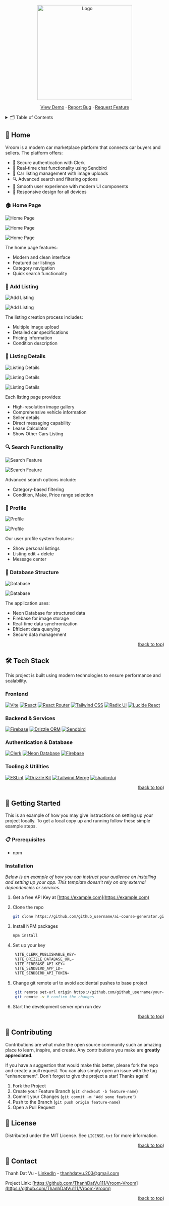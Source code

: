 <!-- PROJECT LOGO -->
<br />
<div align="center">
  <a href="https://github.com/othneildrew/Best-README-Template">
    <img src="public/logo.svg" alt="Logo" width="300" height="300">
  </a>
  <p align="center">
    <a href="">View Demo</a>
    ·
    <a href="https://github.com/ThanhDatVu111/Vroom-Vroom/issues">Report Bug</a>
    ·
    <a href="https://github.com/ThanhDatVu111/Vroom-Vroom/pulls">Request Feature</a>
  </p>
</div>

<!-- TABLE OF CONTENTS -->
<details>
  <summary>🗂️ Table of Contents</summary>
  <ol>
    <li><a href="#-about-the-project">About The Project</a>
      <ul>
        <li><a href="#-home-page">Home Page</a></li>
        <li><a href="#-add-listing">Add Listing</a></li>
        <li><a href="#-listing-details">Listing Details</a></li>
        <li><a href="#-search-functionality">Search Functionality</a></li>
        <li><a href="#-user-profile">User Profile</a></li>
        <li><a href="#-database-structure">Database Structure</a></li>
      </ul>
    </li>
    <li><a href="#%EF%B8%8F-tech-stack">Tech Stack</a></li>
    <li><a href="#-getting-started">Getting Started</a>
      <ul>
        <li><a href="#-prerequisites">Prerequisites</a></li>
        <li><a href="#%EF%B8%8F-installation">Installation</a></li>
      </ul>
    </li>
    <li><a href="#-contributing">Contributing</a></li>
    <li><a href="#-license">License</a></li>
    <li><a href="#-contact">Contact</a></li>
  </ol>
</details>

<!-- ABOUT THE PROJECT -->
## 🚀 Home

Vroom is a modern car marketplace platform that connects car buyers and sellers. The platform offers:

- 🔐 Secure authentication with Clerk
- 💬 Real-time chat functionality using Sendbird
- 📸 Car listing management with image uploads
- 🔍 Advanced search and filtering options
- 💫 Smooth user experience with modern UI components
- 📱 Responsive design for all devices


### 🏠 Home Page

![Home Page](Photo/Home/a.png)

![Home Page](Photo/Home/b.png)

![Home Page](Photo/Home/c.png)

The home page features:
- Modern and clean interface
- Featured car listings
- Category navigation
- Quick search functionality


### 📝 Add Listing

![Add Listing](Photo/Add-listing/a.png)

![Add Listing](Photo/Add-listing/b.png)

The listing creation process includes:
- Multiple image upload
- Detailed car specifications
- Pricing information
- Condition description


### 🚙 Listing Details

![Listing Details](Photo/Detail/a.png)

![Listing Details](Photo/Detail/b.png)

![Listing Details](Photo/Detail/c.png)

Each listing page provides:
- High-resolution image gallery
- Comprehensive vehicle information
- Seller details
- Direct messaging capability
- Lease Calculator
- Show Other Cars Listing


### 🔍 Search Functionality

![Search Feature](Photo/Search/a.png)

![Search Feature](Photo/Search/b.png)

Advanced search options include:
- Category-based filtering
- Condition, Make, Price range selection


### 👤 Profile

![Profile](Photo/Profile/a.png)

![Profile](Photo/Profile/b.png)

Our user profile system features:
- Show personal listings
- Listing edit + delete
- Message center


### 💾 Database Structure

![Database](Photo/Database/a.png)

![Database](Photo/Database/b.png)

The application uses:
- Neon Database for structured data
- Firebase for image storage
- Real-time data synchronization
- Efficient data querying
- Secure data management


<p align="right">(<a href="#readme-top">back to top</a>)</p>

## 🛠️ Tech Stack

This project is built using modern technologies to ensure performance and scalability.

### Frontend
[![Vite][Vite.js]][Vite-url]
[![React][React.js]][React-url]
[![React Router][React-router.dom]][React-router-url]
[![Tailwind CSS][Tailwind.css]][Tailwind-url]
[![Radix UI][Radix.ui]][Radix-url]
[![Lucide React][Lucide.react]][Lucide-url]

### Backend & Services
[![Firebase][Firebase.com]][Firebase-url]
[![Drizzle ORM][Drizzle.orm]][Drizzle-url]
[![Sendbird][Sendbird.com]][Sendbird-url]

### Authentication & Database
[![Clerk][Clerk.dev]][Clerk-url]
[![Neon Database][Neon.tech]][Neon-url]
[![Firebase][Firebase.com]][Firebase-url]

### Tooling & Utilities
[![ESLint][ESLint.com]][ESLint-url]
[![Drizzle Kit][Drizzle.kit]][Drizzle-url]
[![Tailwind Merge][Tailwind.merge]][Tailwind-merge-url]
[![shadcn/ui][Shadcn.ui]][Shadcn-url]

<!-- MARKDOWN LINKS & BADGES -->
[Vite.js]: https://img.shields.io/badge/Vite-646CFF?style=for-the-badge&logo=vite&logoColor=white
[Vite-url]: https://vitejs.dev/

[React.js]: https://img.shields.io/badge/React-20232A?style=for-the-badge&logo=react&logoColor=61DAFB
[React-url]: https://reactjs.org/

[React-router.dom]: https://img.shields.io/badge/React_Router-CA4245?style=for-the-badge&logo=react-router&logoColor=white
[React-router-url]: https://reactrouter.com/

[Tailwind.css]: https://img.shields.io/badge/Tailwind_CSS-38B2AC?style=for-the-badge&logo=tailwind-css&logoColor=white
[Tailwind-url]: https://tailwindcss.com/

[Radix.ui]: https://img.shields.io/badge/Radix_UI-161618?style=for-the-badge&logo=radix-ui&logoColor=white
[Radix-url]: https://www.radix-ui.com/

[Lucide.react]: https://img.shields.io/badge/Lucide_React-gray?style=for-the-badge
[Lucide-url]: https://lucide.dev/

[Firebase.com]: https://img.shields.io/badge/Firebase-FFCA28?style=for-the-badge&logo=firebase&logoColor=black
[Firebase-url]: https://firebase.google.com/

[Drizzle.orm]: https://img.shields.io/badge/Drizzle_ORM-C5F74F?style=for-the-badge&logo=drizzle&logoColor=black
[Drizzle-url]: https://orm.drizzle.team/

[Sendbird.com]: https://img.shields.io/badge/Sendbird-FF0000?style=for-the-badge&logo=sendbird&logoColor=white
[Sendbird-url]: https://sendbird.com/

[Clerk.dev]: https://img.shields.io/badge/Clerk-6C47FF?style=for-the-badge&logo=clerk&logoColor=white
[Clerk-url]: https://clerk.com/

[Neon.tech]: https://img.shields.io/badge/Neon-000000?style=for-the-badge&logo=postgresql&logoColor=white
[Neon-url]: https://neon.tech/

[ESLint.com]: https://img.shields.io/badge/ESLint-4B32C3?style=for-the-badge&logo=eslint&logoColor=white
[ESLint-url]: https://eslint.org/

[Drizzle.kit]: https://img.shields.io/badge/Drizzle_Kit-C5F74F?style=for-the-badge&logo=drizzle&logoColor=black
[Drizzle-url]: https://orm.drizzle.team/kit-docs/overview

[Tailwind.merge]: https://img.shields.io/badge/Tailwind_Merge-38B2AC?style=for-the-badge&logo=tailwindcss&logoColor=white
[Tailwind-merge-url]: https://www.npmjs.com/package/tailwind-merge

[Shadcn.ui]: https://img.shields.io/badge/shadcn%2Fui-000000?style=for-the-badge&logo=shadcnui&logoColor=white
[Shadcn-url]: https://ui.shadcn.com/

<p align="right">(<a href="#readme-top">back to top</a>)</p>

<!-- GETTING STARTED -->

## 🚀 Getting Started

This is an example of how you may give instructions on setting up your project locally.
To get a local copy up and running follow these simple example steps.

### 📋 Prerequisites

- npm

### Installation

_Below is an example of how you can instruct your audience on installing and setting up your app. This template doesn't rely on any external dependencies or services._

1. Get a free API Key at [https://example.com](https://example.com)
2. Clone the repo
   ```sh
   git clone https://github.com/github_username/ai-course-generator.git
   ```
3. Install NPM packages
   ```sh
   npm install
   ```
4. Set up your key

   ```js
    VITE_CLERK_PUBLISHABLE_KEY=
    VITE_DRIZZLE_DATABASE_URL=
    VITE_FIREBASE_API_KEY=
    VITE_SENDBIRD_APP_ID=
    VITE_SENDBIRD_API_TOKEN=
   ```

5. Change git remote url to avoid accidental pushes to base project

   ```sh
    git remote set-url origin https://github.com/github_username/your-repo-name.git
    git remote -v # confirm the changes
   ```

6. Start the development server
   npm run dev

<p align="right">(<a href="#readme-top">back to top</a>)</p>

<!-- USAGE EXAMPLES -->
<!-- CONTRIBUTING -->

## 🤝 Contributing

Contributions are what make the open source community such an amazing place to learn, inspire, and create. Any contributions you make are **greatly appreciated**.

If you have a suggestion that would make this better, please fork the repo and create a pull request. You can also simply open an issue with the tag "enhancement".
Don't forget to give the project a star! Thanks again!

1. Fork the Project
2. Create your Feature Branch (`git checkout -b feature-name`)
3. Commit your Changes (`git commit -m 'Add some feature'`)
4. Push to the Branch (`git push origin feature-name`)
5. Open a Pull Request

<!-- LICENSE -->

## 📜 License

Distributed under the MIT License. See `LICENSE.txt` for more information.

<p align="right">(<a href="#readme-top">back to top</a>)</p>

<!-- CONTACT -->

## 📧 Contact

Thanh Dat Vu - [LinkedIn](https://www.linkedin.com/in/thanhdatvu111) - thanhdatvu.203@gmail.com

Project Link: [https://github.com/ThanhDatVu111/Vroom-Vroom](https://github.com/ThanhDatVu111/Vroom-Vroom)

<p align="right">(<a href="#readme-top">back to top</a>)</p>